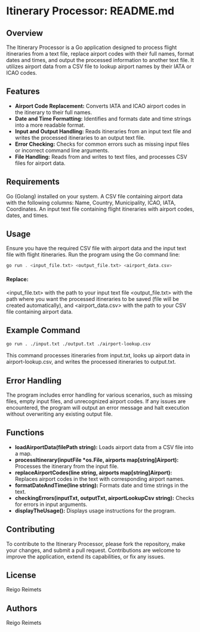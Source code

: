 # Itinerary Processor: README.md

## Overview

The Itinerary Processor is a Go application designed to process flight itineraries from a text file, replace airport codes with their full names, format dates and times, and output the processed information to another text file. It utilizes airport data from a CSV file to lookup airport names by their IATA or ICAO codes.

## Features 

- **Airport Code Replacement:** Converts IATA and ICAO airport codes in the itinerary to their full names.
- **Date and Time Formatting:** Identifies and formats date and time strings into a more readable format.
- **Input and Output Handling:** Reads itineraries from an input text file and writes the processed itineraries to an output text file.
- **Error Checking:** Checks for common errors such as missing input files or incorrect command line arguments.
- **File Handling:** Reads from and writes to text files, and processes CSV files for airport data.

## Requirements

Go (Golang) installed on your system.
A CSV file containing airport data with the following columns: Name, Country, Municipality, ICAO, IATA, Coordinates.
An input text file containing flight itineraries with airport codes, dates, and times.

## Usage

Ensure you have the required CSV file with airport data and the input text file with flight itineraries.
Run the program using the Go command line:

```php
go run . <input_file.txt> <output_file.txt> <airport_data.csv>
```

#### Replace:
<input_file.txt> with the path to your input text file
<output_file.txt> with the path where you want the processed itineraries to be saved (file will be created automatically), 
and 
<airport_data.csv> with the path to your CSV file containing airport data.

## Example Command
```bash
go run . ./input.txt ./output.txt ./airport-lookup.csv
```
This command processes itineraries from input.txt, looks up airport data in airport-lookup.csv, and writes the processed itineraries to output.txt.

## Error Handling
The program includes error handling for various scenarios, such as missing files, empty input files, and unrecognized airport codes. If any issues are encountered, the program will output an error message and halt execution without overwriting any existing output file.

## Functions
- **loadAirportData(filePath string):** Loads airport data from a CSV file into a map.
- **processItinerary(inputFile \*os.File, airports map[string]Airport):** Processes the itinerary from the input file.
- **replaceAirportCodes(line string, airports map[string]Airport):** Replaces airport codes in the text with corresponding airport names.
- **formatDateAndTime(line string):** Formats date and time strings in the text.
- **checkingErrors(inputTxt, outputTxt, airportLookupCsv string):** Checks for errors in input arguments.
- **displayTheUsage():** Displays usage instructions for the program.

## Contributing
To contribute to the Itinerary Processor, please fork the repository, make your changes, and submit a pull request. Contributions are welcome to improve the application, extend its capabilities, or fix any issues.

## License
Reigo Reimets

## Authors
Reigo Reimets
